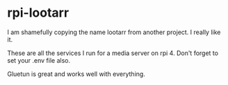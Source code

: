 # rpi-lootarr
I am shamefully copying the name lootarr from another project. I really like it.

These are all the services I run for a media server on rpi 4.
Don't forget to set your .env file also.

Gluetun is great and works well with everything.
